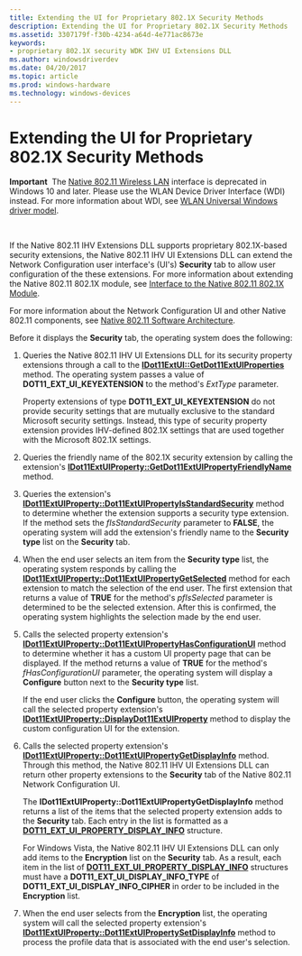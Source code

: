 ```yaml
---
title: Extending the UI for Proprietary 802.1X Security Methods
description: Extending the UI for Proprietary 802.1X Security Methods
ms.assetid: 3307179f-f30b-4234-a64d-4e771ac8673e
keywords:
- proprietary 802.1X security WDK IHV UI Extensions DLL
ms.author: windowsdriverdev
ms.date: 04/20/2017
ms.topic: article
ms.prod: windows-hardware
ms.technology: windows-devices
---
```


# Extending the UI for Proprietary 802.1X Security Methods


**Important**  The [Native 802.11 Wireless LAN](native-802-11-wireless-lan4.md) interface is deprecated in Windows 10 and later. Please use the WLAN Device Driver Interface (WDI) instead. For more information about WDI, see [WLAN Universal Windows driver model](wifi-universal-driver-model.md).

 

If the Native 802.11 IHV Extensions DLL supports proprietary 802.1X-based security extensions, the Native 802.11 IHV UI Extensions DLL can extend the Network Configuration user interface's (UI's) **Security** tab to allow user configuration of the these extensions. For more information about extending the Native 802.11 802.1X module, see [Interface to the Native 802.11 802.1X Module](interface-to-the-native-802-11-802-1x-module.md).

For more information about the Network Configuration UI and other Native 802.11 components, see [Native 802.11 Software Architecture](native-802-11-software-architecture.md).

Before it displays the **Security** tab, the operating system does the following:

1.  Queries the Native 802.11 IHV UI Extensions DLL for its security property extensions through a call to the [**IDot11ExtUI::GetDot11ExtUIProperties**](https://msdn.microsoft.com/library/windows/hardware/ff553776) method. The operating system passes a value of **DOT11\_EXT\_UI\_KEYEXTENSION** to the method's *ExtType* parameter.

    Property extensions of type **DOT11\_EXT\_UI\_KEYEXTENSION** do not provide security settings that are mutually exclusive to the standard Microsoft security settings. Instead, this type of security property extension provides IHV-defined 802.1X settings that are used together with the Microsoft 802.1X settings.

2.  Queries the friendly name of the 802.1X security extension by calling the extension's [**IDot11ExtUIProperty::GetDot11ExtUIPropertyFriendlyName**](https://msdn.microsoft.com/library/windows/hardware/ff553768) method.

3.  Queries the extension's [**IDot11ExtUIProperty::Dot11ExtUIPropertyIsStandardSecurity**](https://msdn.microsoft.com/library/windows/hardware/ff553760) method to determine whether the extension supports a security type extension. If the method sets the *fIsStandardSecurity* parameter to **FALSE**, the operating system will add the extension's friendly name to the **Security type** list on the **Security** tab.

4.  When the end user selects an item from the **Security type** list, the operating system responds by calling the [**IDot11ExtUIProperty::Dot11ExtUIPropertyGetSelected**](https://msdn.microsoft.com/library/windows/hardware/ff553753) method for each extension to match the selection of the end user. The first extension that returns a value of **TRUE** for the method's *pfIsSelected* parameter is determined to be the selected extension. After this is confirmed, the operating system highlights the selection made by the end user.

5.  Calls the selected property extension's [**IDot11ExtUIProperty::Dot11ExtUIPropertyHasConfigurationUI**](https://msdn.microsoft.com/library/windows/hardware/ff553756) method to determine whether it has a custom UI property page that can be displayed. If the method returns a value of **TRUE** for the method's *fHasConfigurationUI* parameter, the operating system will display a **Configure** button next to the **Security type** list.

    If the end user clicks the **Configure** button, the operating system will call the selected property extension's [**IDot11ExtUIProperty::DisplayDot11ExtUIProperty**](https://msdn.microsoft.com/library/windows/hardware/ff553749) method to display the custom configuration UI for the extension.

6.  Calls the selected property extension's [**IDot11ExtUIProperty::Dot11ExtUIPropertyGetDisplayInfo**](https://msdn.microsoft.com/library/windows/hardware/ff553752) method. Through this method, the Native 802.11 IHV UI Extensions DLL can return other property extensions to the **Security** tab of the Native 802.11 Network Configuration UI.

    The **IDot11ExtUIProperty::Dot11ExtUIPropertyGetDisplayInfo** method returns a list of the items that the selected property extension adds to the **Security** tab. Each entry in the list is formatted as a [**DOT11\_EXT\_UI\_PROPERTY\_DISPLAY\_INFO**](https://msdn.microsoft.com/library/windows/hardware/ff548637) structure.

    For Windows Vista, the Native 802.11 IHV UI Extensions DLL can only add items to the **Encryption** list on the **Security** tab. As a result, each item in the list of [**DOT11\_EXT\_UI\_PROPERTY\_DISPLAY\_INFO**](https://msdn.microsoft.com/library/windows/hardware/ff548637) structures must have a **DOT11\_EXT\_UI\_DISPLAY\_INFO\_TYPE** of **DOT11\_EXT\_UI\_DISPLAY\_INFO\_CIPHER** in order to be included in the **Encryption** list.

7.  When the end user selects from the **Encryption** list, the operating system will call the selected property extension's [**IDot11ExtUIProperty::Dot11ExtUIPropertySetDisplayInfo**](https://msdn.microsoft.com/library/windows/hardware/ff553763) method to process the profile data that is associated with the end user's selection.

 

 





